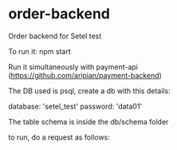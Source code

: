 # order-backend
Order backend for Setel test

To run it: npm start

Run it simultaneously with payment-api  (https://github.com/aripian/payment-backend)

The DB used is psql, create a db with this details:

database: 'setel_test'
password: 'data01'
    
The table schema is inside the db/schema folder

to run, do a request as follows:

